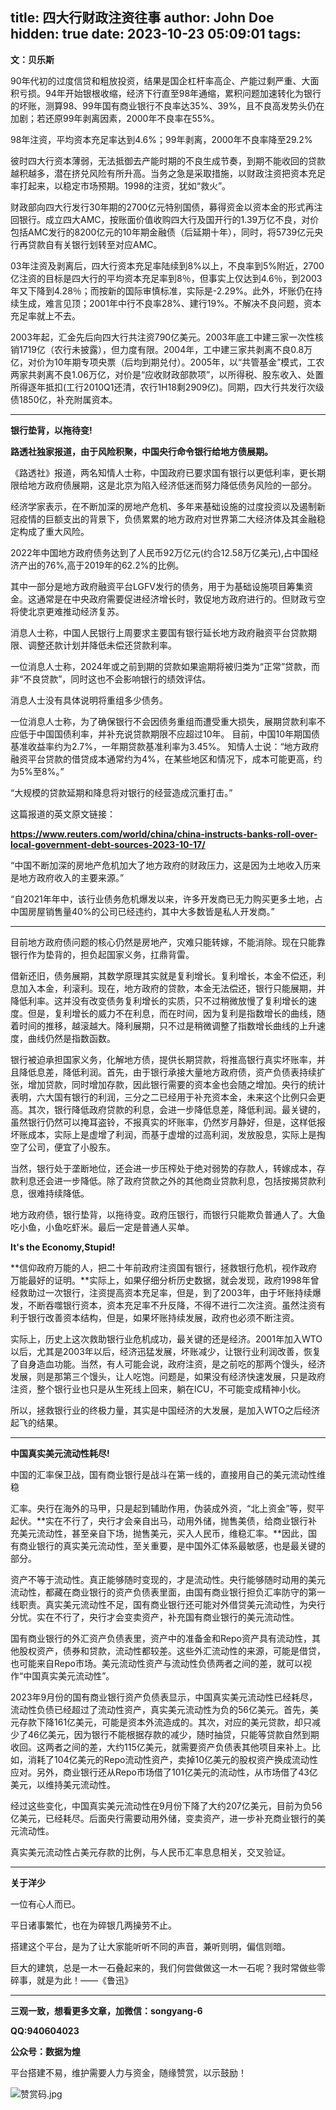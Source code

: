 title: 四大行财政注资往事
author: John Doe
hidden: true
date: 2023-10-23 05:09:01
tags:
---
**文：贝乐斯**<!--more-->

90年代初的过度信贷和粗放投资，结果是国企杠杆率高企、产能过剩严重、大面积亏损。94年开始银根收缩，经济下行直至98年通缩，累积问题加速转化为银行的坏账，测算98、99年国有商业银行不良率达35%、39%，且不良高发势头仍在加剧；若还原99年剥离因素，2000年不良率在55%。

98年注资，平均资本充足率达到4.6%；99年剥离，2000年不良率降至29.2%

彼时四大行资本薄弱，无法抵御去产能时期的不良生成节奏，到期不能收回的贷款越积越多，潜在挤兑风险有所升高。当务之急是采取措施，以财政注资把资本充足率打起来，以稳定市场预期。1998的注资，犹如“救火”。

财政部向四大行发行30年期的2700亿元特别国债，募得资金以资本金的形式再注回银行。成立四大AMC，按账面价值收购四大行及国开行的1.39万亿不良，对价包括AMC发行的8200亿元的10年期金融债（后延期十年），同时，将5739亿元央行再贷款自有关银行划转至对应AMC。

03年注资及剥离后，四大行资本充足率陆续到8%以上，不良率到5%附近，2700亿注资的目标是四大行的平均资本充足率到8％，但事实上仅达到4.6％，到2003年又下降到4.28％；而按新的国际审慎标准，实际是-2.29%。此外，坏账仍在持续生成，难言见顶；2001年中行不良率28%、建行19%。不解决不良问题，资本充足率就上不去。

2003年起，汇金先后向四大行共注资790亿美元。2003年底工中建三家一次性核销1719亿（农行未披露），但力度有限。2004年，工中建三家共剥离不良0.8万亿，对价为10年期专项央票（后均到期兑付）。2005年，以“共管基金”模式，工农两家共剥离不良1.06万亿，对价是“应收财政部款项”，以所得税、股东收入、处置所得逐年抵扣(工行2010Q1还清，农行1H18剩2909亿)。同期，四大行共发行次级债1850亿，补充附属资本。
- - -

**银行垫背，以拖待变!**

**路透社独家报道，由于风险积聚，中国央行命令银行给地方债展期。**

《路透社》报道，两名知情人士称，中国政府已要求国有银行以更低利率，更长期限给地方政府债展期，这是北京为陷入经济低迷而努力降低债务风险的一部分。

经济学家表示，在不断加深的房地产危机、多年来基础设施的过度投资以及遏制新冠疫情的巨额支出的背景下，负债累累的地方政府对世界第二大经济体及其金融稳定构成了重大风险。

2022年中国地方政府债务达到了人民币92万亿元(约合12.58万亿美元),占中国经济产出的76%,高于2019年的62.2%的比例。

其中一部分是地方政府融资平台LGFV发行的债务，用于为基础设施项目筹集资金。这通常是在中央政府需要促进经济增长时，敦促地方政府进行的。但财政亏空将使北京更难推动经济复苏。

消息人士称，中国人民银行上周要求主要国有银行延长地方政府融资平台贷款期限、调整还款计划并降低未偿还贷款利率。

一位消息人士称，2024年或之前到期的贷款如果逾期将被归类为“正常”贷款，而非“不良贷款”，同时这也不会影响银行的绩效评估。

消息人士没有具体说明将重组多少债务。

一位消息人士称，为了确保银行不会因债务重组而遭受重大损失，展期贷款利率不应低于中国国债利率，并补充说贷款期限不应超过10年。
目前，中国10年期国债基准收益率约为2.7%，一年期贷款基准利率为3.45%。
知情人士说：“地方政府融资平台贷款的借贷成本通常约为4%，在某些地区和情况下，成本可能更高，约为5%至8%。”

“大规模的贷款延期和降息将对银行的经营造成沉重打击。”

这篇报道的英文原文链接：

**https://www.reuters.com/world/china/china-instructs-banks-roll-over-local-government-debt-sources-2023-10-17/**

“中国不断加深的房地产危机加大了地方政府的财政压力，这是因为土地收入历来是地方政府收入的主要来源。”

“自2021年年中，该行业债务危机爆发以来，许多开发商已无力购买更多土地，占中国房屋销售量40%的公司已经违约，其中大多数皆是私人开发商。”
- - -


目前地方政府债问题的核心仍然是房地产，灾难只能转嫁，不能消除。现在只能靠银行作为垫背的，担负起国家义务，扛鼎背雷。

借新还旧，债务展期，其数学原理其实就是复利增长。复利增长，本金不偿还，利息加入本金，利滚利。现在，地方政府的贷款，本金无法偿还，银行只能展期，并降低利率。这并没有改变债务复利增长的实质，只不过稍微放慢了复利增长的速度。但是，复利增长的威力不在利息，而在时间，因为复利是指数增长的曲线，随着时间的推移，越滚越大。降利展期，只不过是稍微调整了指数增长曲线的上升速度，曲线仍然是指数函数。

银行被迫承担国家义务，化解地方债，提供长期贷款，将推高银行真实坏账率，并且降低息差，降低利润。首先，由于银行承接大量地方政府债，资产负债表持续扩张，增加贷款，同时增加存款，因此银行需要的资本金也会随之增加。央行的统计表明，六大国有银行的利润，三分之二已经用于补充资本金，未来这个比例只会更高。其次，银行降低政府贷款的利息，会进一步降低息差，降低利润。最关键的，虽然银行仍然可以掩耳盗铃，不报真实的坏账率，仍然岁月静好，但是，这样低报坏账成本，实际上是虚增了利润，而基于虚增的过高利润，发放股息，实际上是掏空了公司，便宜了小股东。

当然，银行处于垄断地位，还会进一步压榨处于绝对弱势的存款人，转嫁成本，存款利息还会进一步降低。除了政府贷款之外的其他商业贷款利息，包括按揭贷款利息，很难持续降低。

地方政府债，银行垫背，以拖待变。政府压银行，而银行只能欺负普通人了。大鱼吃小鱼，小鱼吃虾米。最后一定是普通人买单。

**It's the Economy,Stupid!**

**信仰政府万能的人，把二十年前政府注资国有银行，拯救银行危机，视作政府万能最好的证明。**实际上，如果仔细分析历史数据，就会发现，政府1998年曾经救助过一次银行，注资提高资本充足率，但是，到了2003年，由于坏账持续爆发，不断吞噬银行资本，资本充足率不升反降，不得不进行二次注资。虽然注资有利于银行改善资本结构，但是，如果坏账持续发展，政府也必须不断注资。

实际上，历史上这次救助银行业危机成功，最关键的还是经济。2001年加入WTO以后，尤其是2003年以后，经济迅猛发展，坏账减少，让银行业利润改善，恢复了自身造血功能。当然，有人可能会说，政府注资，是之前吃的那两个馒头，经济发展，则是那第三个馒头，让人吃饱。问题是，如果没有经济快速发展，只是政府注资，整个银行业也只是从生死线上回来，躺在ICU，不可能变成精神小伙。

所以，拯救银行业的终极力量，其实是中国经济的大发展，是加入WTO之后经济起飞的结果。

- - -

**中国真实美元流动性耗尽!**

中国的汇率保卫战，国有商业银行是战斗在第一线的，直接用自己的美元流动性维稳

汇率。央行在海外的马甲，只是起到辅助作用，伪装成外资，“北上资金”等，熨平起伏。**实在不行了，央行才会亲自出马，动用外储，抛售美债，给商业银行补充美元流动性，甚至亲自下场，抛售美元，买入人民币，维稳汇率。**因此，国有商业银行的真实美元流动性，至关重要，是中国外汇体系最敏感，也是最关键的部分。

资产不等于流动性。真正能够随时变现的，才是流动性。央行能够随时动用的美元流动性，都藏在商业银行的资产负债表里面，由国有商业银行担负汇率防守的第一线职责。真实美元流动性不足，国有商业银行还可能对外借贷美元流动性，为央行分忧。实在不行了，央行才会变卖资产，补充国有商业银行的美元流动性。

国有商业银行的外汇资产负债表里，资产中的准备金和Repo资产具有流动性，其他股权资产，债券和贷款，流动性都较差。这些外汇流动性的来源，可能是借贷，也可能来自Repo市场。美元流动性资产与流动性负债两者之间的差，就可以视作“中国真实美元流动性”。

2023年9月份的国有商业银行资产负债表显示，中国真实美元流动性已经耗尽，流动性负债已经超过了流动性资产，真实美元流动性为负的56亿美元。首先，美元存款下降161亿美元，可能是资本外流造成的。其次，对应的美元贷款，却只减少了46亿美元，因为银行不能根据存款的减少，随时抽贷，只能等贷款自然到期收回。这两者之间的差，大约115亿美元，就需要资产负债表其他项目来补上。比如，消耗了104亿美元的Repo流动性资产，卖掉10亿美元的股权资产换成流动性应对。另外，商业银行还从Repo市场借了101亿美元的流动性，从市场借了43亿美元，以维持美元流动性。

经过这些变化，中国真实美元流动性在9月份下降了大约207亿美元，目前为负56亿美元，已经耗尽。后面央行需要动用外储，变卖资产，进一步补充商业银行的美元流动性。

真实美元流动性占美元存款的比例，与人民币汇率息息相关，交叉验证。
- - -
**关于洋少**

一位有心人而已。

平日诸事繁忙，也在为碎银几两操劳不止。

搭建这个平台，是为了让大家能听听不同的声音，兼听则明，偏信则暗。

巨大的建筑，总是一木一石叠起来的，我们何尝做做这一木一石呢？我时常做些零碎事，就是为此！——《鲁迅》

---

**三观一致，想看更多文章，加微信：songyang-6**

**QQ:940604023**

**公众号：数据为煌** 

平台搭建不易，维护需要人力与资金，随缘赞赏，以示鼓励！

![赞赏码.jpg](/images/zanshang.jpg)